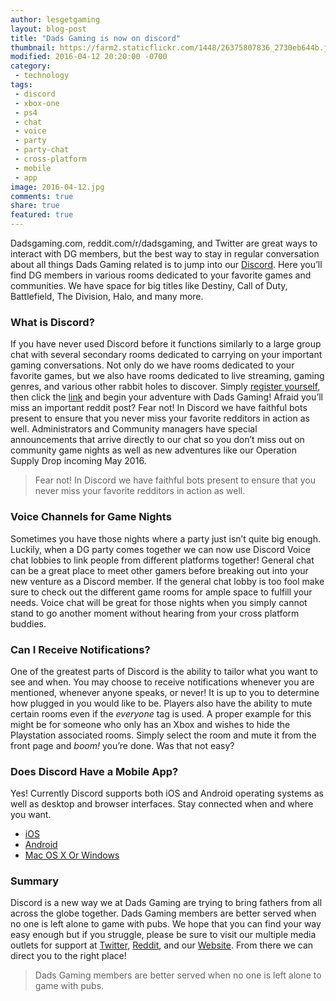 ```yaml
---
author: lesgetgaming
layout: blog-post
title: "Dads Gaming is now on discord"
thumbnail: https://farm2.staticflickr.com/1448/26375807836_2730eb644b.jpg
modified: 2016-04-12 20:20:00 -0700
category:
 - technology
tags:
 - discord
 - xbox-one
 - ps4
 - chat
 - voice
 - party
 - party-chat
 - cross-platform
 - mobile
 - app
image: 2016-04-12.jpg
comments: true
share: true
featured: true
---
```



Dadsgaming.com, reddit.com/r/dadsgaming, and Twitter are great ways to interact with DG members, but the best way to stay in regular conversation about all things Dads Gaming related is to jump into our [Discord](https://discord.gg/0nEWIGLTXsyklVzL). Here you’ll find DG members in various rooms dedicated to your favorite games and communities. We have space for big titles like Destiny, Call of Duty, Battlefield, The Division, Halo, and many more. 

### What is Discord?

If you have never used Discord before it functions similarly to a large group chat with several secondary rooms dedicated to carrying on your important gaming conversations. Not only do we have rooms dedicated to your favorite games, but we also have rooms dedicated to live streaming, gaming genres, and various other rabbit holes to discover. Simply [register yourself](http://dadsgaming.com/register/), then click the [link](https://discord.gg/0nEWIGLTXsyklVzL) and begin your adventure with Dads Gaming! Afraid you’ll miss an important reddit post? Fear not! In Discord we have faithful bots present to ensure that you never miss your favorite redditors in action as well. Administrators and Community managers have special announcements that arrive directly to our chat so you don’t miss out on community game nights as well as new adventures like our Operation Supply Drop incoming May 2016. 

>Fear not! In Discord we have faithful bots present to ensure that you never miss your favorite redditors in action as well.

### Voice Channels for Game Nights

Sometimes you have those nights where a party just isn’t quite big enough. Luckily, when a DG party comes together we can now use Discord Voice chat lobbies to link people from different platforms together! General chat can be a great place to meet other gamers before breaking out into your new venture as a Discord member. If the general chat lobby is too fool make sure to check out the different game rooms for ample space to fulfill your needs. Voice chat will be great for those nights when you simply cannot stand to go another moment without hearing from your cross platform buddies.

### Can I Receive Notifications?

One of the greatest parts of Discord is the ability to tailor what you want to see and when. You may choose to receive notifications whenever you are mentioned, whenever anyone speaks, or never! It is up to you to determine how plugged in you would like to be. Players also have the ability to mute certain rooms even if the *everyone* tag is used. A proper example for this might be for someone who only has an Xbox and wishes to hide the Playstation associated rooms. Simply select the room and mute it from the front page and *boom!* you’re done. Was that not easy?

### Does Discord Have a Mobile App?

Yes! Currently Discord supports both iOS and Android operating systems as well as desktop and browser interfaces. Stay connected when and where you want. 

* [iOS](https://itunes.apple.com/us/app/discord-chat-for-gamers/id985746746?mt=8)
* [Android](https://play.google.com/store/apps/details?id=com.discord)
* [Mac OS X Or Windows](https://discordapp.com/apps)

### Summary

Discord is a new way we at Dads Gaming are trying to bring fathers from all across the globe together. Dads Gaming members are better served when no one is left alone to game with pubs. We hope that you can find your way easy enough but if you struggle, please be sure to visit our multiple media outlets for support at [Twitter](twitter.com/dadgamers), [Reddit](reddit.com/r/dadsgaming), and our [Website](dadsgaming.com). From there we can direct you to the right place!

>Dads Gaming members are better served when no one is left alone to game with pubs.
